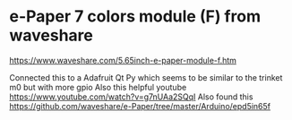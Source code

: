 # e-Paper 7 colors module (F) from waveshare
https://www.waveshare.com/5.65inch-e-paper-module-f.htm

Connected this to a Adafruit Qt Py which seems to be similar to the trinket m0 but with more gpio
Also this helpful youtube https://www.youtube.com/watch?v=g7nUAa2SQqI
Also found this https://github.com/waveshare/e-Paper/tree/master/Arduino/epd5in65f
